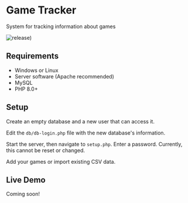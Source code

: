 # Game Tracker
System for tracking information about games

![release)](https://img.shields.io/github/v/release/egartley/game-tracker)

## Requirements

- Windows or Linux
- Server software (Apache recommended)
- MySQL
- PHP 8.0+

## Setup

Create an empty database and a new user that can access it.

Edit the ```db/db-login.php``` file with the new database's information.

Start the server, then navigate to ```setup.php```. Enter a password. Currently, this cannot be reset or changed.

Add your games or import existing CSV data.

## Live Demo

Coming soon!
